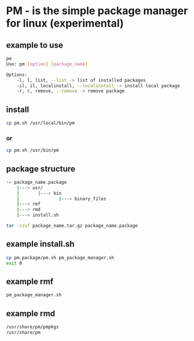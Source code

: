 # PM - is the simple package manager for linux (experimental)

## example to use
```sh
pm
Use: pm [option] [package_name]

Options:
    -l, l, list, --list -> list of installed packages
    -il, il, localinstall, --localinstall -> install local package
    -r, r, remove, --remove -> remove package
```
## install
```sh
cp pm.sh /usr/local/bin/pm
```
### or
```sh
cp pm.sh /usr/bin/pm
```
## package structure
```sh
-> package_name.package
    |---> usr/
    |       |---> bin
    |               |---> binary_files
    |---> rmf
    |---> rmd
    |---> install.sh

tar -czvf package_name.tar.gz package_name.package
```
## example install.sh
```sh
cp pm.package/pm.sh pm_package_manager.sh
exit 0
```
## example rmf
```sh
pm_package_manager.sh
```
## example rmd
```sh
/usr/share/pm/pmpkgs
/usr/share/pm
```